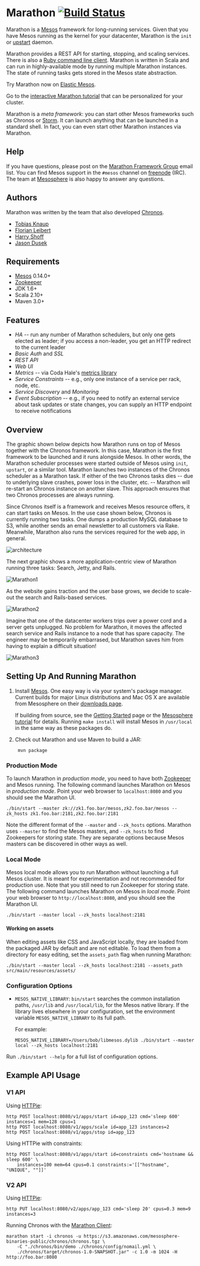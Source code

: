 # Marathon [![Build Status](https://travis-ci.org/mesosphere/marathon.png?branch=master)](https://travis-ci.org/mesosphere/marathon)

Marathon is a [Mesos][Mesos] framework for long-running services.
Given that you have Mesos running as the kernel for your datacenter, 
Marathon is the `init` or [upstart][upstart] daemon.

Marathon provides a REST API for starting, stopping, and scaling services.
There is also a [Ruby command line client](https://github.com/mesosphere/marathon_client).
Marathon is written in Scala and can run in highly-available mode by running multiple Marathon instances.
The state of running tasks gets stored in the Mesos state abstraction.

Try Marathon now on [Elastic Mesos](http://elastic.mesosphere.io).

Go to the [interactive Marathon tutorial](http://mesosphere.io/learn/run-services-with-marathon/) that can be personalized for your cluster.

Marathon is a *meta framework*:
you can start other Mesos frameworks such as Chronos or [Storm][Storm].
It can launch anything that can be launched in a standard shell.
In fact, you can even start other Marathon instances via Marathon.

## Help

If you have questions, please post on the [Marathon Framework Group](https://groups.google.com/forum/?hl=en#!forum/marathon-framework) email list.
You can find Mesos support in the `#mesos` channel on [freenode][freenode] (IRC).
The team at [Mesosphere](http://mesosphere.io) is also happy to answer any questions.

## Authors

Marathon was written by the team that also developed [Chronos][Chronos].

* [Tobias Knaup](https://github.com/guenter)
* [Florian Leibert](https://github.com/florianleibert)
* [Harry Shoff](https://github.com/hshoff)
* [Jason Dusek](https://github.com/solidsnack)

## Requirements

* [Mesos][Mesos] 0.14.0+
* [Zookeeper][Zookeeper]
* JDK 1.6+
* Scala 2.10+
* Maven 3.0+

## Features

* *HA* -- run any number of Marathon schedulers, but only one gets elected as leader; if you access a non-leader, you get an HTTP redirect to the current leader
* *Basic Auth* and *SSL*
* *REST API*
* *Web UI*
* *Metrics* -- via Coda Hale's [metrics library](http://metrics.codahale.com/)
* *Service Constraints* -- e.g., only one instance of a service per rack, node, etc.
* *Service Discovery* and *Monitoring*
* *Event Subscription* -- e.g., if you need to notify an external service about task updates or state changes, you can supply an HTTP endpoint to receive notifications

## Overview

The graphic shown below depicts how Marathon runs on top of Mesos together with the Chronos framework.
In this case, Marathon is the first framework to be launched and it runs alongside Mesos.
In other words, the Marathon scheduler processes were started outside of Mesos using `init`, `upstart`, or a similar tool.
Marathon launches two instances of the Chronos scheduler as a Marathon task.
If either of the two Chronos tasks dies -- due to underlying slave crashes, power loss in the cluster, etc. --
Marathon will re-start an Chronos instance on another slave.
This approach ensures that two Chronos processes are always running.

Since Chronos itself is a framework and receives Mesos resource offers, it can start tasks on Mesos.
In the use case shown below, Chronos is currently running two tasks.
One dumps a production MySQL database to S3, while another sends an email newsletter to all customers via Rake.
Meanwhile, Marathon also runs the services required for the web app, in general.

![architecture](https://raw.github.com/mesosphere/marathon/master/docs/architecture.png "Marathon on Mesos")

The next graphic shows a more application-centric view of Marathon running three tasks: Search, Jetty, and Rails.

![Marathon1](https://raw.github.com/mesosphere/marathon/master/docs/marathon1.png "Initial Marathon")

As the website gains traction and the user base grows, we decide to scale-out the search and Rails-based services.

![Marathon2](https://raw.github.com/mesosphere/marathon/master/docs/marathon2.png "Marathon scale-out")

Imagine that one of the datacenter workers trips over a power cord and a server gets unplugged.
No problem for Marathon, it moves the affected search service and Rails instance to a node that has spare capacity.
The engineer may be temporarily embarrased, but Marathon saves him from having to explain a difficult situation!

![Marathon3](https://raw.github.com/mesosphere/marathon/master/docs/marathon3.png "Marathon recovering a service")

## Setting Up And Running Marathon

1. Install [Mesos][Mesos]. One easy way is via your system's package manager.
    Current builds for major Linux distributions and Mac OS X are available from Mesosphere on their [downloads page](http://mesosphere.io/downloads/).

    If building from source, see the [Getting Started](http://mesos.apache.org/gettingstarted/) page
    or the [Mesosphere tutorial](http://mesosphere.io/2013/08/01/distributed-fault-tolerant-framework-apache-mesos/)
    for details. Running `make install` will install Mesos in `/usr/local` in the same way as these packages do.

2. Check out Marathon and use Maven to build a JAR:

        mvn package

### Production Mode

To launch Marathon in *production mode*, you need to have both [Zookeeper][Zookeeper] and Mesos running.
The following command launches Marathon on Mesos in *production mode*.
Point your web browser to `localhost:8080` and you should see the Marathon UI.

    ./bin/start --master zk://zk1.foo.bar/mesos,zk2.foo.bar/mesos --zk_hosts zk1.foo.bar:2181,zk2.foo.bar:2181

Note the different format of the `--master` and `--zk_hosts` options. Marathon uses `--master` to find the Mesos masters, and `--zk_hosts` to find Zookeepers for storing state. They are separate options because Mesos masters can be discovered in other ways as well.

### Local Mode

Mesos local mode allows you to run Marathon without launching a full Mesos cluster.
It is meant for experimentation and not recommended for production use. Note that you still need to run Zookeeper for storing state.
The following command launches Marathon on Mesos in *local mode*.
Point your web browser to `http://localhost:8080`, and you should see the Marathon UI.

    ./bin/start --master local --zk_hosts localhost:2181
    
#### Working on assets

When editing assets like CSS and JavaScript locally, they are loaded from the packaged
JAR by default and are not editable. To load them from a directory for easy editing,
set the `assets_path` flag when running Marathon:

    ./bin/start --master local --zk_hosts localhost:2181 --assets_path src/main/resources/assets/

### Configuration Options

* `MESOS_NATIVE_LIBRARY`: `bin/start` searches the common installation paths, `/usr/lib`
  and `/usr/local/lib`, for the Mesos native library. If the library lives elsewhere in
  your configuration, set the environment variable `MESOS_NATIVE_LIBRARY` to its full path.

  For example:

      MESOS_NATIVE_LIBRARY=/Users/bob/libmesos.dylib ./bin/start --master local --zk_hosts localhost:2181

Run `./bin/start --help` for a full list of configuration options.

## Example API Usage

### V1 API

Using [HTTPie][HTTPie]:

    http POST localhost:8080/v1/apps/start id=app_123 cmd='sleep 600' instances=1 mem=128 cpus=1
    http POST localhost:8080/v1/apps/scale id=app_123 instances=2
    http POST localhost:8080/v1/apps/stop id=app_123

Using HTTPie with constraints:

    http POST localhost:8080/v1/apps/start id=constraints cmd='hostname && sleep 600' \
        instances=100 mem=64 cpus=0.1 constraints:='[["hostname", "UNIQUE", ""]]'

### V2 API

Using [HTTPie][HTTPie]:

    http PUT localhost:8080/v2/apps/app_123 cmd='sleep 20' cpus=0.3 mem=9 instances=3

Running Chronos with the [Marathon Client](https://github.com/mesosphere/marathon_client):

    marathon start -i chronos -u https://s3.amazonaws.com/mesosphere-binaries-public/chronos/chronos.tgz \
        -C "./chronos/bin/demo ./chronos/config/nomail.yml \
        ./chronos/target/chronos-1.0-SNAPSHOT.jar" -c 1.0 -m 1024 -H http://foo.bar:8080


[Chronos]: https://github.com/airbnb/chronos "Airbnb's Chronos"
[HTTPie]: https://github.com/jkbr/httpie "a CLI, cURL-like tool for humans"
[Mesos]: https://mesos.apache.org/ "Apache Mesos"
[Zookeeper]: https://zookeeper.apache.org/ "Apache Zookeeper"
[Storm]: http://storm-project.net/ "distributed realtime computation"
[freenode]: https://freenode.net/ "IRC channels"
[upstart]: http://upstart.ubuntu.com/ "Ubuntu's event-based daemons"
